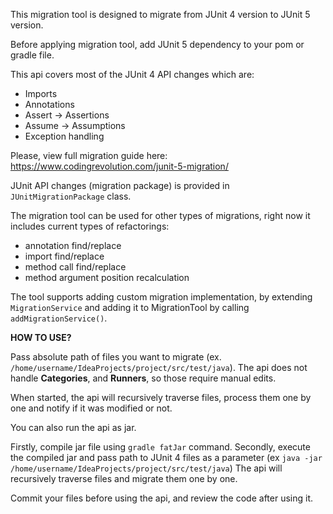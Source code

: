 This migration tool is designed to migrate from JUnit 4 version to JUnit 5 version.

Before applying migration tool, add JUnit 5 dependency to your pom or gradle file.

This api covers most of the JUnit 4 API changes which are:
* Imports
* Annotations
* Assert -> Assertions
* Assume -> Assumptions
* Exception handling

Please, view full migration guide here: https://www.codingrevolution.com/junit-5-migration/

JUnit API changes (migration package) is provided in `JUnitMigrationPackage` class.
 
The migration tool can be used for other types of migrations, right now it includes current types of refactorings:
* annotation find/replace
* import find/replace
* method call find/replace
* method argument position recalculation

The tool supports adding custom migration implementation, by extending `MigrationService` and adding it to
MigrationTool by calling `addMigrationService()`. 


**HOW TO USE?**

Pass absolute path of files you want to migrate (ex. `/home/username/IdeaProjects/project/src/test/java`). 
The api does not handle <b>Categories</b>, and <b>Runners</b>, so those require manual edits.

When started, the api will recursively traverse files, process them one by one and notify if it was modified or not.

You can also run the api as jar. 

Firstly, compile jar file using `gradle fatJar` command.
Secondly, execute the compiled jar and pass path to JUnit 4 files as a parameter (ex `java -jar /home/username/IdeaProjects/project/src/test/java`)
The api will recursively traverse files and migrate them one by one. 

Commit your files before using the api, and review the code after using it.